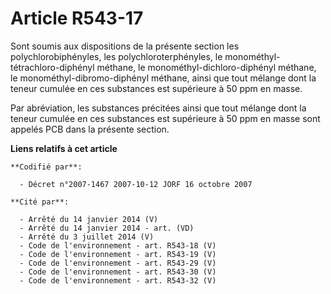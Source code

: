 # Article R543-17

Sont soumis aux dispositions de la présente section les polychlorobiphényles, les polychloroterphényles, le monométhyl-
tétrachloro-diphényl méthane, le monométhyl-dichloro-diphényl méthane, le monométhyl-dibromo-diphényl méthane, ainsi que tout
mélange dont la teneur cumulée en ces substances est supérieure à 50 ppm en masse.

Par abréviation, les substances précitées ainsi que tout mélange dont la teneur cumulée en ces substances est supérieure à 50
ppm en masse sont appelés PCB dans la présente section.

**Liens relatifs à cet article**

	**Codifié par**:

	  - Décret n°2007-1467 2007-10-12 JORF 16 octobre 2007

	**Cité par**:

	  - Arrêté du 14 janvier 2014 (V)
	  - Arrêté du 14 janvier 2014 - art. (VD)
	  - Arrêté du 3 juillet 2014 (V)
	  - Code de l'environnement - art. R543-18 (V)
	  - Code de l'environnement - art. R543-19 (V)
	  - Code de l'environnement - art. R543-29 (V)
	  - Code de l'environnement - art. R543-30 (V)
	  - Code de l'environnement - art. R543-32 (V)
